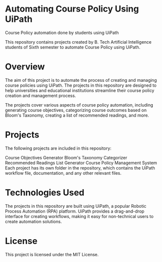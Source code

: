 # Automating Course Policy Using UiPath
Course Policy automation done by students using UiPath

This repository contains projects created by B. Tech Artificial Intelligence students of Sixth semester to automate Course Policy using UiPath.

# Overview
The aim of this project is to automate the process of creating and managing course policies using UiPath. The projects in this repository are designed to help universities and educational institutions streamline their course policy creation and management process.

The projects cover various aspects of course policy automation, including generating course objectives, categorizing course outcomes based on Bloom's Taxonomy, creating a list of recommended readings, and more.

# Projects
The following projects are included in this repository:

Course Objectives Generator
Bloom's Taxonomy Categorizer
Recommended Readings List Generator
Course Policy Management System
Each project has its own folder in the repository, which contains the UiPath workflow file, documentation, and any other relevant files.

# Technologies Used
The projects in this repository are built using UiPath, a popular Robotic Process Automation (RPA) platform. UiPath provides a drag-and-drop interface for creating workflows, making it easy for non-technical users to create automation solutions.

# License
This project is licensed under the MIT License.
